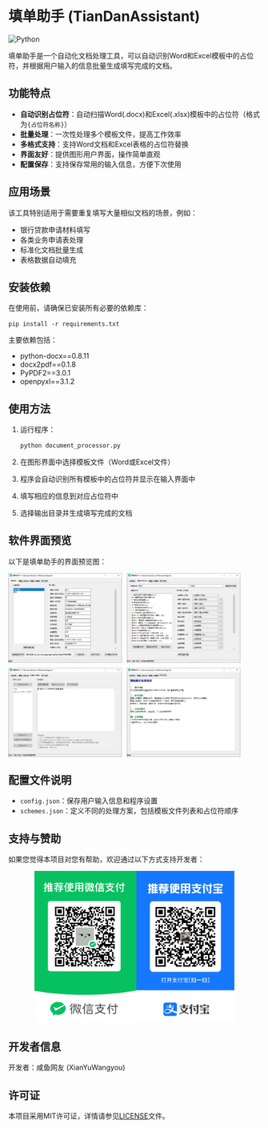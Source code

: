 
# 填单助手 (TianDanAssistant)

![Python](https://img.shields.io/badge/python-3.7%2B-blue)

填单助手是一个自动化文档处理工具，可以自动识别Word和Excel模板中的占位符，并根据用户输入的信息批量生成填写完成的文档。

## 功能特点

- **自动识别占位符**：自动扫描Word(.docx)和Excel(.xlsx)模板中的占位符（格式为`{占位符名称}`）
- **批量处理**：一次性处理多个模板文件，提高工作效率
- **多格式支持**：支持Word文档和Excel表格的占位符替换
- **界面友好**：提供图形用户界面，操作简单直观
- **配置保存**：支持保存常用的输入信息，方便下次使用

## 应用场景

该工具特别适用于需要重复填写大量相似文档的场景，例如：

- 银行贷款申请材料填写
- 各类业务申请表处理
- 标准化文档批量生成
- 表格数据自动填充

## 安装依赖

在使用前，请确保已安装所有必要的依赖库：

```
pip install -r requirements.txt
```

主要依赖包括：
- python-docx==0.8.11
- docx2pdf==0.1.8
- PyPDF2==3.0.1
- openpyxl==3.1.2

## 使用方法

1. 运行程序：
   ```bash
   python document_processor.py
   ```

2. 在图形界面中选择模板文件（Word或Excel文件）

3. 程序会自动识别所有模板中的占位符并显示在输入界面中

4. 填写相应的信息到对应占位符中

5. 选择输出目录并生成填写完成的文档

## 软件界面预览

以下是填单助手的界面预览图：

<div style="display: flex; flex-wrap: wrap; gap: 10px;">
  <img src="images/pic1.PNG" alt="主界面" style="width: 45%;">
  <img src="images/pic2.PNG" alt="占位符识别界面" style="width: 45%;">
  <img src="images/pic3.PNG" alt="信息填写界面" style="width: 45%;">
  <img src="images/pic4.PNG" alt="处理完成界面" style="width: 45%;">
</div>

## 配置文件说明

- `config.json`：保存用户输入信息和程序设置
- `schemes.json`：定义不同的处理方案，包括模板文件列表和占位符顺序

## 支持与赞助

如果您觉得本项目对您有帮助，欢迎通过以下方式支持开发者：

<div style="text-align: center;">
  <img src="images/捐赠.jpg" alt="支持与赞助" style="width: 400px;">
</div>

## 开发者信息

开发者：咸鱼网友 (XianYuWangyou)

## 许可证

本项目采用MIT许可证，详情请参见[LICENSE](LICENSE)文件。